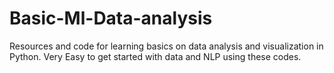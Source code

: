 # Basic-Ml-Data-analysis
Resources and code for learning basics on data analysis and visualization in Python. Very Easy to get started with data and NLP using these codes.
